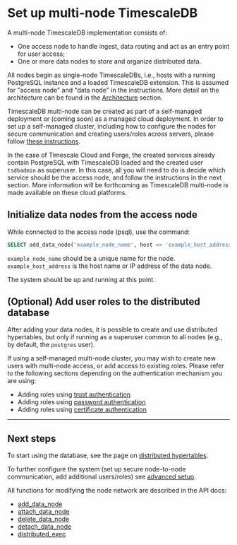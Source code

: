 # Set up multi-node TimescaleDB [](basic-multi-node-setup)

A multi-node TimescaleDB implementation consists of: 
- One access node to handle ingest, data routing and act as an entry 
point for user access; 
- One or more data nodes to store and organize distributed data.     

All nodes begin as single-node TimescaleDBs, i.e., hosts with a running 
PostgreSQL instance and a loaded TimescaleDB extension. This is assumed for 
"access node" and "data node" in the instructions. More detail on 
the architecture can be found in the [Architecture][architecture] section.

TimescaleDB multi-node can be created as part of a self-managed deployment
or (coming soon) as a managed cloud deployment.  In order to set up a
self-managed cluster, including how to configure the nodes for secure
communication and creating users/roles across servers, please follow
[these instructions][advanced setup].

In the case of Timescale Cloud and Forge, the created services already contain
PostgreSQL with TimescaleDB loaded and the created user `tsdbadmin` as superuser.
In this case, all you will need to do is decide which service should be the access
node, and follow the instructions in the next section.  More information will be
forthcoming as TimescaleDB multi-node is made available on these cloud platforms.

## Initialize data nodes from the access node [](init_data_nodes_on_access_node)
While connected to the access node (psql), use the command:

```sql
SELECT add_data_node('example_node_name', host => 'example_host_address');
```

`example_node_name` should be a unique name for the node. `example_host_address` 
is the host name or IP address of the data node.

The system should be up and running at this point.

## (Optional) Add user roles to the distributed database

After adding your data nodes, it is possible to create and use distributed hypertables,
but only if running as a superuser common to all nodes (e.g., by default,
the `postgres` user).

If using a self-managed multi-node cluster, you may wish to create new users with
multi-node access, or add access to existing roles.  Please refer to the following
sections depending on the authentication mechanism you are using:
- Adding roles using [trust authentication][trust_role_setup]
- Adding roles using [password authentication][password_role_setup]
- Adding roles using [certificate authentication][certificate_role_setup]

---
## Next steps
To start using the database, see the page on [distributed hypertables][].

To further configure the system (set up secure node-to-node communication, add 
additional users/roles) see [advanced setup][].

All functions for modifying the node network are described in the API
docs:
- [add_data_node][]
- [attach_data_node][]
- [delete_data_node][]
- [detach_data_node][]
- [distributed_exec][]

[architecture]: /introduction/architecture#single-node-vs-clustering
[install]: /getting-started/installation
[setup]: /getting-started/setup
[advanced setup]: /getting-started/setup-multi-node-basic/setup-multi-node-auth
[trust_role_setup]: /getting-started/setup-multi-node-basic/setup-multi-node-auth#multi-node-auth-trust-roles
[password_role_setup]: /getting-started/setup-multi-node-basic/setup-multi-node-auth#multi-node-auth-password-roles
[certificate_role_setup]: /getting-started/setup-multi-node-basic/setup-multi-node-auth#multi-node-auth-certificate-roles
[postgresql-hba]: https://www.postgresql.org/docs/current/auth-pg-hba-conf.html
[max_prepared_transactions]: https://www.postgresql.org/docs/current/runtime-config-resource.html#GUC-MAX-PREPARED-TRANSACTIONS
[distributed hypertables]: /using-timescaledb/distributed-hypertables
[add_data_node]: /api#add_data_node
[attach_data_node]: /api#attach_data_node
[delete_data_node]: /api#delete_data_node
[detach_data_node]: /api#detach_data_node
[distributed_exec]: /api#distributed_exec
